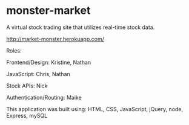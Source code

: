 # monster-market
A virtual stock trading site that utilizes real-time stock data.

http://market-monster.herokuapp.com/

Roles:

Frontend/Design: Kristine, Nathan 

JavaScript: Chris, Nathan

Stock APIs: Nick

Authentication/Routing: Maike

This application was built using:
HTML, CSS, JavaScript, jQuery, node, Express, mySQL
